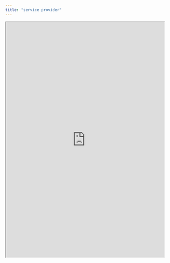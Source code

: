 ```yaml
---
title: "service provider"
---
```



<iframe height="750" width="100%" src="https://ewelton.github.io/ktest/wiki.html#service%20provider"></iframe>
